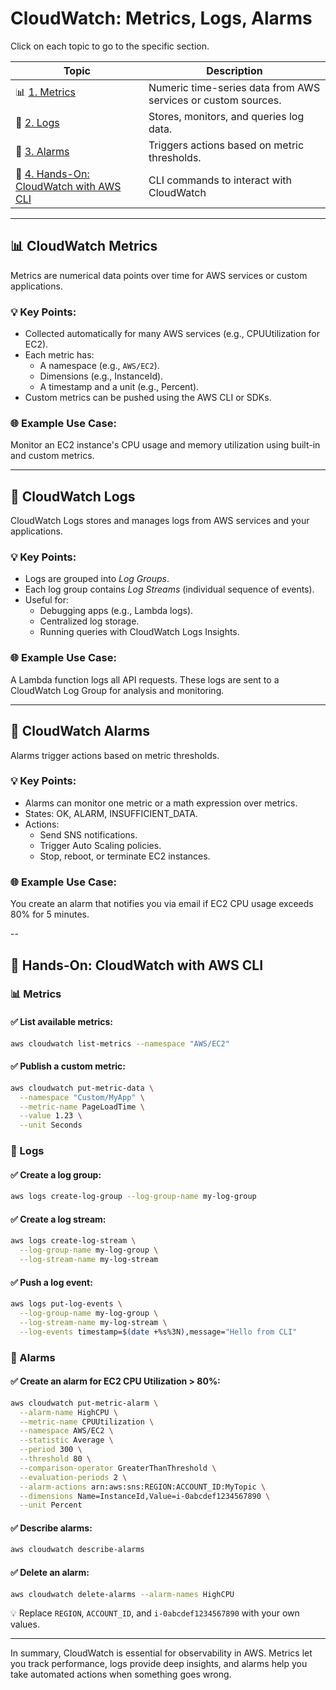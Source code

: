 # CloudWatch: Metrics, Logs, Alarms

Click on each topic to go to the specific section.

| **Topic** | **Description** |
|----------|-----------------|
| 📊 [1. Metrics](#-cloudwatch-metrics) | Numeric time-series data from AWS services or custom sources. |
| 📝 [2. Logs](#-cloudwatch-logs) | Stores, monitors, and queries log data. |
| 🚨 [3. Alarms](#-cloudwatch-alarms) | Triggers actions based on metric thresholds. |
| 🔧 [4. Hands-On: CloudWatch with AWS CLI](#-hands-on-cloudwatch-with-aws-cli) | CLI commands to interact with CloudWatch |

---

## 📊 CloudWatch Metrics

Metrics are numerical data points over time for AWS services or custom applications.

### 💡 Key Points:
- Collected automatically for many AWS services (e.g., CPUUtilization for EC2).
- Each metric has:
  - A namespace (e.g., `AWS/EC2`).
  - Dimensions (e.g., InstanceId).
  - A timestamp and a unit (e.g., Percent).
- Custom metrics can be pushed using the AWS CLI or SDKs.

### 🌐 Example Use Case:
Monitor an EC2 instance's CPU usage and memory utilization using built-in and custom metrics.

---

## 📝 CloudWatch Logs

CloudWatch Logs stores and manages logs from AWS services and your applications.

### 💡 Key Points:
- Logs are grouped into *Log Groups*.
- Each log group contains *Log Streams* (individual sequence of events).
- Useful for:
  - Debugging apps (e.g., Lambda logs).
  - Centralized log storage.
  - Running queries with CloudWatch Logs Insights.

### 🌐 Example Use Case:
A Lambda function logs all API requests. These logs are sent to a CloudWatch Log Group for analysis and monitoring.

---

## 🚨 CloudWatch Alarms

Alarms trigger actions based on metric thresholds.

### 💡 Key Points:
- Alarms can monitor one metric or a math expression over metrics.
- States: OK, ALARM, INSUFFICIENT_DATA.
- Actions:
  - Send SNS notifications.
  - Trigger Auto Scaling policies.
  - Stop, reboot, or terminate EC2 instances.

### 🌐 Example Use Case:
You create an alarm that notifies you via email if EC2 CPU usage exceeds 80% for 5 minutes.

--

## 🔧 Hands-On: CloudWatch with AWS CLI

### 📊 Metrics

#### ✅ List available metrics:
```bash
aws cloudwatch list-metrics --namespace "AWS/EC2"
```

#### ✅ Publish a custom metric:
```bash
aws cloudwatch put-metric-data \
  --namespace "Custom/MyApp" \
  --metric-name PageLoadTime \
  --value 1.23 \
  --unit Seconds
```

### 📝 Logs
#### ✅ Create a log group:
```bash
aws logs create-log-group --log-group-name my-log-group
```

#### ✅ Create a log stream:
```bash
aws logs create-log-stream \
  --log-group-name my-log-group \
  --log-stream-name my-log-stream
```

#### ✅ Push a log event:
```bash
aws logs put-log-events \
  --log-group-name my-log-group \
  --log-stream-name my-log-stream \
  --log-events timestamp=$(date +%s%3N),message="Hello from CLI"
```

### 🚨 Alarms
#### ✅ Create an alarm for EC2 CPU Utilization > 80%:
```bash
aws cloudwatch put-metric-alarm \
  --alarm-name HighCPU \
  --metric-name CPUUtilization \
  --namespace AWS/EC2 \
  --statistic Average \
  --period 300 \
  --threshold 80 \
  --comparison-operator GreaterThanThreshold \
  --evaluation-periods 2 \
  --alarm-actions arn:aws:sns:REGION:ACCOUNT_ID:MyTopic \
  --dimensions Name=InstanceId,Value=i-0abcdef1234567890 \
  --unit Percent
```

#### ✅ Describe alarms:
```bash
aws cloudwatch describe-alarms
```

#### ✅ Delete an alarm:
```bash
aws cloudwatch delete-alarms --alarm-names HighCPU
```

💡 Replace `REGION`, `ACCOUNT_ID`, and `i-0abcdef1234567890` with your own values.



---

In summary, CloudWatch is essential for observability in AWS. Metrics let you track performance, logs provide deep insights, and alarms help you take automated actions when something goes wrong.
